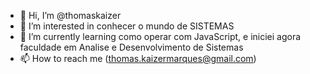 - 👋 Hi, I’m @thomaskaizer
- 👀 I’m interested in  conhecer o mundo de SISTEMAS
- 🌱 I’m currently learning como operar com JavaScript, e iniciei agora faculdade em Analise e Desenvolvimento de Sistemas
- 📫 How to reach me  (thomas.kaizermarques@gmail.com)

<!---
thomaskaizer/thomaskaizer is a ✨ special ✨ repository because its `README.md` (this file) appears on your GitHub profile.
You can click the Preview link to take a look at your changes.
--->
